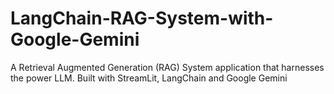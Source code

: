 # LangChain-RAG-System-with-Google-Gemini
A Retrieval Augmented Generation (RAG) System application that harnesses the power LLM. Built with StreamLit, LangChain and Google Gemini
